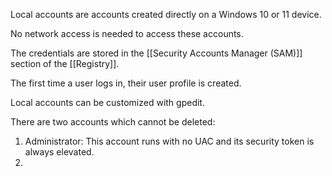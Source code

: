 Local accounts are accounts created directly on a Windows 10 or 11 device.

No network access is needed to access these accounts.

The credentials are stored in the [[Security Accounts Manager (SAM)]] section of the [[Registry]].

The first time a user logs in, their user profile is created.

Local accounts can be customized with gpedit.

There are two accounts which cannot be deleted:

1. Administrator: This account runs with no UAC and its security token is always elevated.
2. 